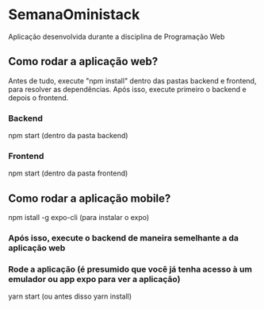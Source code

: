 # SemanaOministack

Aplicação desenvolvida durante a disciplina de Programação Web

## Como rodar a aplicação web?

Antes de tudo, execute "npm install" dentro das pastas backend e frontend, para resolver as dependências. Após isso, execute primeiro o backend e depois o frontend.

### Backend

npm start (dentro da pasta backend)

### Frontend

npm start (dentro da pasta frontend)
    
## Como rodar a aplicação mobile?

npm istall -g expo-cli (para instalar o expo)

### Após isso, execute o backend de maneira semelhante a da aplicação web

### Rode a aplicação (é presumido que você já tenha acesso à um emulador ou app expo para ver a aplicação)

yarn start (ou antes disso yarn install)


  
